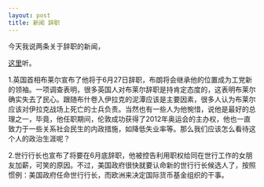 ```yaml
---
layout: post
title: 新闻 辞职
---
```


今天我说两条关于辞职的新闻，

[这里](http://www.francaisblog.com.cn/node/581)听。

1.英国首相布莱尔宣布了他将于6月27日辞职，布朗将会继承他的位置成为工党新的领袖。一项调查表明，很多英国人对布莱尔辞职是持肯定态度的，这表明布莱尔确实失去了民心。跟随布什卷入伊拉克的泥潭应该是主要因素，很多人认为布莱尔应该对伊拉克战场上死亡的士兵负责。当然也有一些人为他惋惜，说他是最好的总理之一，毕竟，他任职期间，伦敦成功获得了2012年奥运会的主办权，他也一直致力于一些关系社会民生的内政措施，如降低失业率等。那么我们应该怎么看待这个人的政治生涯呢？

2.世行行长也宣布了将要在6月底辞职，他被控告利用职权给同在世行工作的女朋友加薪，可笑的原因。不过，美国政府很快就要认命新的世行行长候选人了，按照惯例：美国政府任命世行行长，而欧洲来决定国际货币基金组织的干事。
